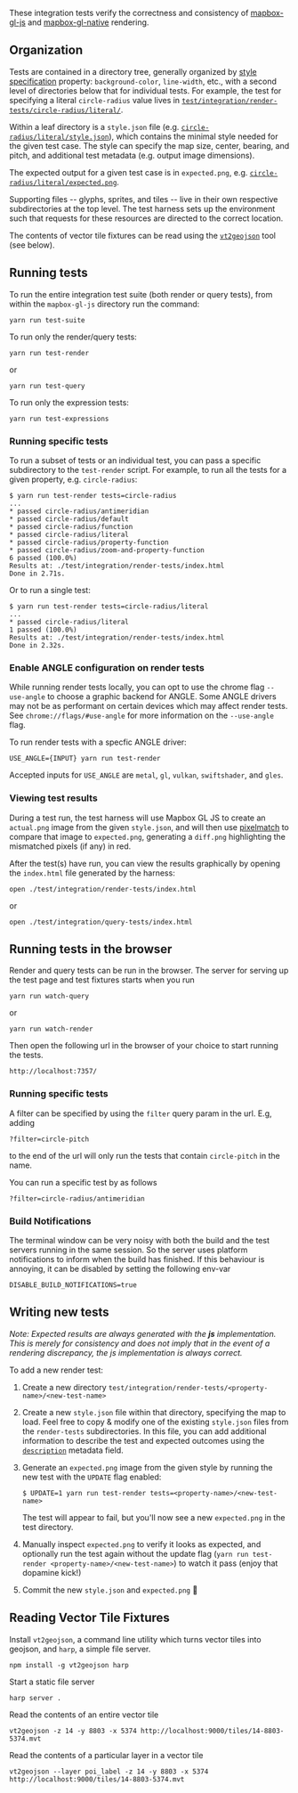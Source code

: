 These integration tests verify the correctness and consistency of [mapbox-gl-js](https://github.com/mapbox/mapbox-gl-js) and
[mapbox-gl-native](https://github.com/mapbox/mapbox-gl-native) rendering.

## Organization

Tests are contained in a directory tree, generally organized by [style specification](https://github.com/mapbox/mapbox-gl-style-spec)
property: `background-color`, `line-width`, etc., with a second level of directories below that for individual tests. For example, the test for specifying a literal `circle-radius` value lives in [`test/integration/render-tests/circle-radius/literal/`](./render-tests/circle-radius/literal).

Within a leaf directory is a `style.json` file (e.g. [`circle-radius/literal/style.json`](./render-tests/circle-radius/literal/style.json)), which contains the minimal style needed for the given test case. The style can specify the map size, center, bearing, and pitch, and additional test metadata (e.g. output image dimensions).

The expected output for a given test case is in `expected.png`, e.g. [`circle-radius/literal/expected.png`](./render-tests/circle-radius/literal/expected.png).

Supporting files -- glyphs, sprites, and tiles -- live in their own respective subdirectories at the top level. The test
harness sets up the environment such that requests for these resources are directed to the correct location.

The contents of vector tile fixtures can be read using the [`vt2geojson`](https://github.com/mapbox/vt2geojson) tool (see below).

## Running tests

To run the entire integration test suite (both render or query tests), from within the `mapbox-gl-js` directory run the command:
```
yarn run test-suite
```

To run only the render/query tests:

```
yarn run test-render
```
or
```
yarn run test-query
```

To run only the expression tests:

```
yarn run test-expressions
```

### Running specific tests

To run a subset of tests or an individual test, you can pass a specific subdirectory to the `test-render` script. For example, to run all the tests for a given property, e.g. `circle-radius`:
```
$ yarn run test-render tests=circle-radius
...
* passed circle-radius/antimeridian
* passed circle-radius/default
* passed circle-radius/function
* passed circle-radius/literal
* passed circle-radius/property-function
* passed circle-radius/zoom-and-property-function
6 passed (100.0%)
Results at: ./test/integration/render-tests/index.html
Done in 2.71s.
```
Or to run a single test:
```
$ yarn run test-render tests=circle-radius/literal
...
* passed circle-radius/literal
1 passed (100.0%)
Results at: ./test/integration/render-tests/index.html
Done in 2.32s.
```


### Enable ANGLE configuration on render tests

While running render tests locally, you can opt to use the chrome flag `--use-angle` to choose a graphic backend for ANGLE. Some ANGLE drivers may not be as performant on certain devices which may affect render tests. See `chrome://flags/#use-angle` for more information on the `--use-angle` flag.

To run render tests with a specfic ANGLE driver:
```
USE_ANGLE={INPUT} yarn run test-render
```

Accepted inputs for `USE_ANGLE` are `metal`, `gl`, `vulkan`, `swiftshader`, and `gles`.

### Viewing test results

During a test run, the test harness will use Mapbox GL JS to create an `actual.png` image from the given `style.json`, and will then use [pixelmatch](https://github.com/mapbox/pixelmatch) to compare that image to `expected.png`, generating a `diff.png` highlighting the mismatched pixels (if any) in red.

After the test(s) have run, you can view the results graphically by opening the `index.html` file generated by the harness:

```
open ./test/integration/render-tests/index.html
```
or
```
open ./test/integration/query-tests/index.html
```

## Running tests in the browser

Render and query tests can be run in the browser. The server for serving up the test page and test fixtures starts when you run
```
yarn run watch-query
```
or
```
yarn run watch-render
```

Then open the following url in the browser of your choice to start running the tests.
```
http://localhost:7357/
```

### Running specific tests

A filter can be specified by using the `filter` query param in the url. E.g, adding
```
?filter=circle-pitch
```
to the end of the url will only run the tests that contain `circle-pitch` in the name.

You can run a specific test by as follows
```
?filter=circle-radius/antimeridian
```

### Build Notifications

The terminal window can be very noisy with both the build and the test servers running in the same session.
So the server uses platform notifications to inform when the build has finished. If this behaviour is annoying, it can be disabled by setting the following env-var
```
DISABLE_BUILD_NOTIFICATIONS=true
```

## Writing new tests

_Note: Expected results are always generated with the **js** implementation. This is merely for consistency and does not
imply that in the event of a rendering discrepancy, the js implementation is always correct._

To add a new render test:
1. Create a new directory `test/integration/render-tests/<property-name>/<new-test-name>`

2. Create a new `style.json` file within that directory, specifying the map to load. Feel free to copy & modify one of the existing `style.json` files from the `render-tests` subdirectories. In this file, you can add additional information to describe the test and expected outcomes using the [`description`](https://github.com/mapbox/mapbox-gl-js/blob/8121e9db044533d7e44e0afc8c58e71b6d8ec260/test/integration/render-tests/regressions/mapbox-gl-js%236706/style.json#L7) metadata field.

3. Generate an `expected.png` image from the given style by running the new test with the `UPDATE` flag enabled:
   ```
   $ UPDATE=1 yarn run test-render tests=<property-name>/<new-test-name>
   ```
   The test will appear to fail, but you'll now see a new `expected.png` in the test directory.

4. Manually inspect `expected.png` to verify it looks as expected, and optionally run the test again without the update flag (`yarn run test-render <property-name>/<new-test-name>`) to watch it pass (enjoy that dopamine kick!)

5. Commit the new `style.json` and `expected.png` :rocket:


## Reading Vector Tile Fixtures

Install `vt2geojson`, a command line utility which turns vector tiles into geojson, and `harp`, a simple file server.

```
npm install -g vt2geojson harp
```

Start a static file server
```
harp server .
```

Read the contents of an entire vector tile

```
vt2geojson -z 14 -y 8803 -x 5374 http://localhost:9000/tiles/14-8803-5374.mvt
```

Read the contents of a particular layer in a vector tile

```
vt2geojson --layer poi_label -z 14 -y 8803 -x 5374 http://localhost:9000/tiles/14-8803-5374.mvt
```
